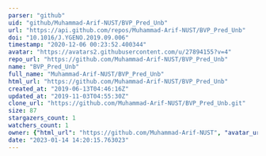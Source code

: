 ```yaml
---
parser: "github"
uid: "github/Muhammad-Arif-NUST/BVP_Pred_Unb"
url: "https://api.github.com/repos/Muhammad-Arif-NUST/BVP_Pred_Unb"
doi: "10.1016/J.YGENO.2019.09.006"
timestamp: "2020-12-06 00:23:52.400344"
avatar: "https://avatars2.githubusercontent.com/u/27894155?v=4"
repo_url: "https://github.com/Muhammad-Arif-NUST/BVP_Pred_Unb"
name: "BVP_Pred_Unb"
full_name: "Muhammad-Arif-NUST/BVP_Pred_Unb"
html_url: "https://github.com/Muhammad-Arif-NUST/BVP_Pred_Unb"
created_at: "2019-06-13T04:46:16Z"
updated_at: "2019-11-03T04:55:30Z"
clone_url: "https://github.com/Muhammad-Arif-NUST/BVP_Pred_Unb.git"
size: 87
stargazers_count: 1
watchers_count: 1
owner: {"html_url": "https://github.com/Muhammad-Arif-NUST", "avatar_url": "https://avatars2.githubusercontent.com/u/27894155?v=4", "login": "Muhammad-Arif-NUST", "type": "User"}
date: "2023-01-14 14:20:15.763023"
---
```

